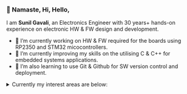 ### 🙏 Namaste, Hi, Hello,
I am **Sunil Gavali**, an Electronics Engineer with 30 years+ hands-on experience on electronic HW & FW design and development. 
- 🔭 I’m currently working on HW & FW required for the boards using RP2350 and STM32 micocontrollers. 
- 🌱 I’m currently improving my skills on the utilising C & C++ for embedded systems applications.
- 🌱 I’m also learning to use Git & Github for SW version control and deployment.

<details>
<summary>Currently my interest areas are below:</summary>

|  No. | Interest Area |
|-----:|---------------|
|     1|  VFD          |
|     2|  Inverter     |
|     3|  PoE          |
|     4|  Water Meter  |


</details>

<!--
**GavSun/GavSun** is a ✨ _special_ ✨ repository because its `README.md` (this file) appears on your GitHub profile.

Here are some ideas to get you started:

- 🔭 I’m currently working on ...
- 🌱 I’m currently learning ...
- 👯 I’m looking to collaborate on ...
- 🤔 I’m looking for help with ...
- 💬 Ask me about ...
- 📫 How to reach me: ...
- 😄 Pronouns: ...
- ⚡ Fun fact: ...
-->

